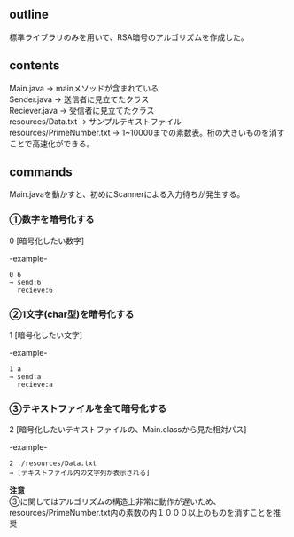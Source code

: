 ## outline
標準ライブラリのみを用いて、RSA暗号のアルゴリズムを作成した。

## contents
Main.java → mainメソッドが含まれている<br>
Sender.java → 送信者に見立てたクラス<br>
Reciever.java → 受信者に見立てたクラス<br>
resources/Data.txt → サンプルテキストファイル<br>
resources/PrimeNumber.txt → 1~10000までの素数表。桁の大きいものを消すことで高速化ができる。<br>

## commands
Main.javaを動かすと、初めにScannerによる入力待ちが発生する。
  
### ①数字を暗号化する
0 [暗号化したい数字] <br>

-example-
```
0 6
→ send:6
  recieve:6
```

### ②1文字(char型)を暗号化する
1 [暗号化したい文字] <br>

-example-
```
1 a
→ send:a
  recieve:a
```

### ③テキストファイルを全て暗号化する
2 [暗号化したいテキストファイルの、Main.classから見た相対パス] <br>

-example-
```
2 ./resources/Data.txt 
→ [テキストファイル内の文字列が表示される]
```

**注意**<br>
③に関してはアルゴリズムの構造上非常に動作が遅いため、resources/PrimeNumber.txt内の素数の内１０００以上のものを消すことを推奨
